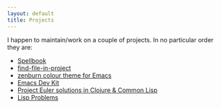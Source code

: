 ```yaml
---
layout: default
title: Projects
---
```


I happen to maintain/work on a couple of projects. In no particular
order they are:
* [Spellbook](http://code.google.com/p/spellbook-dictionary/)
* [find-file-in-project](https://github.com/bbatsov/find-file-in-project)
* [zenburn colour theme for Emacs](https://github.com/bbatsov/zenburn-emacs)
* [Emacs Dev Kit](https://github.com/bbatsov/emacs-dev-kit)
* [Project Euler solutions in Clojure & Common Lisp](https://github.com/bbatsov/project-euler)
* [Lisp Problems](http://www.batsov.com/lisp-problems.html)
